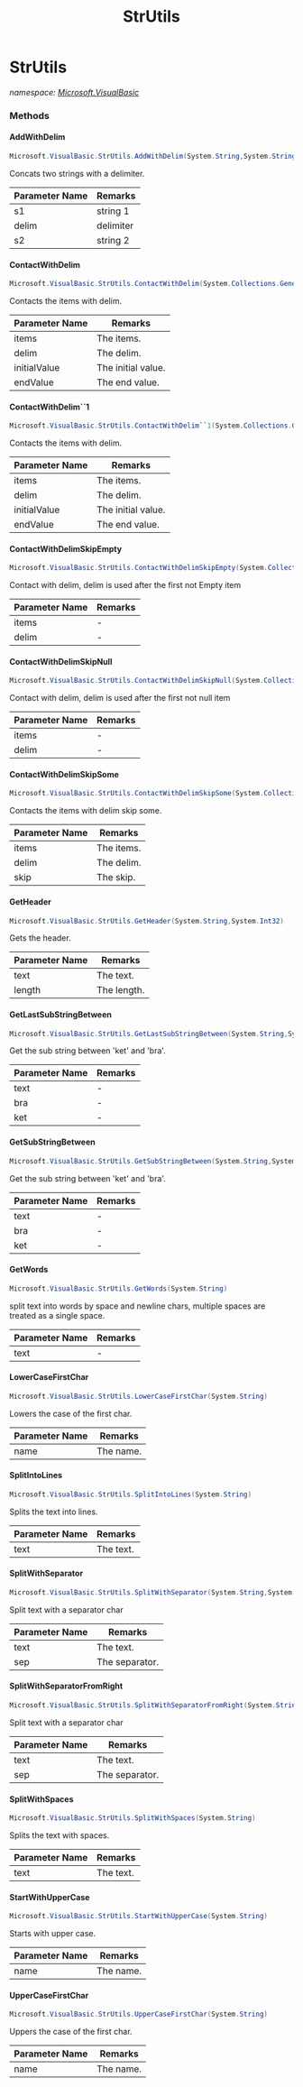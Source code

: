 ﻿---
title: StrUtils
---

# StrUtils
_namespace: [Microsoft.VisualBasic](N-Microsoft.VisualBasic.html)_





### Methods

#### AddWithDelim
```csharp
Microsoft.VisualBasic.StrUtils.AddWithDelim(System.String,System.String,System.String)
```
Concats two strings with a delimiter.

|Parameter Name|Remarks|
|--------------|-------|
|s1|string 1|
|delim|delimiter|
|s2|string 2|


#### ContactWithDelim
```csharp
Microsoft.VisualBasic.StrUtils.ContactWithDelim(System.Collections.Generic.IEnumerable{System.String},System.String,System.String,System.String)
```
Contacts the items with delim.

|Parameter Name|Remarks|
|--------------|-------|
|items|The items.|
|delim|The delim.|
|initialValue|The initial value.|
|endValue|The end value.|


#### ContactWithDelim``1
```csharp
Microsoft.VisualBasic.StrUtils.ContactWithDelim``1(System.Collections.Generic.IEnumerable{``0},System.String,System.String,System.String)
```
Contacts the items with delim.

|Parameter Name|Remarks|
|--------------|-------|
|items|The items.|
|delim|The delim.|
|initialValue|The initial value.|
|endValue|The end value.|


#### ContactWithDelimSkipEmpty
```csharp
Microsoft.VisualBasic.StrUtils.ContactWithDelimSkipEmpty(System.Collections.Generic.IEnumerable{System.String},System.String)
```
Contact with delim, delim is used after the first not Empty item

|Parameter Name|Remarks|
|--------------|-------|
|items|-|
|delim|-|


#### ContactWithDelimSkipNull
```csharp
Microsoft.VisualBasic.StrUtils.ContactWithDelimSkipNull(System.Collections.Generic.IEnumerable{System.String},System.String)
```
Contact with delim, delim is used after the first not null item

|Parameter Name|Remarks|
|--------------|-------|
|items|-|
|delim|-|


#### ContactWithDelimSkipSome
```csharp
Microsoft.VisualBasic.StrUtils.ContactWithDelimSkipSome(System.Collections.Generic.IEnumerable{System.String},System.String,System.String)
```
Contacts the items with delim skip some.

|Parameter Name|Remarks|
|--------------|-------|
|items|The items.|
|delim|The delim.|
|skip|The skip.|


#### GetHeader
```csharp
Microsoft.VisualBasic.StrUtils.GetHeader(System.String,System.Int32)
```
Gets the header.

|Parameter Name|Remarks|
|--------------|-------|
|text|The text.|
|length|The length.|


#### GetLastSubStringBetween
```csharp
Microsoft.VisualBasic.StrUtils.GetLastSubStringBetween(System.String,System.Char,System.Char)
```
Get the sub string between 'ket' and 'bra'.

|Parameter Name|Remarks|
|--------------|-------|
|text|-|
|bra|-|
|ket|-|


#### GetSubStringBetween
```csharp
Microsoft.VisualBasic.StrUtils.GetSubStringBetween(System.String,System.Char,System.Char)
```
Get the sub string between 'ket' and 'bra'.

|Parameter Name|Remarks|
|--------------|-------|
|text|-|
|bra|-|
|ket|-|


#### GetWords
```csharp
Microsoft.VisualBasic.StrUtils.GetWords(System.String)
```
split text into words by space and newline chars, multiple spaces are treated as a single space.

|Parameter Name|Remarks|
|--------------|-------|
|text|-|


#### LowerCaseFirstChar
```csharp
Microsoft.VisualBasic.StrUtils.LowerCaseFirstChar(System.String)
```
Lowers the case of the first char.

|Parameter Name|Remarks|
|--------------|-------|
|name|The name.|


#### SplitIntoLines
```csharp
Microsoft.VisualBasic.StrUtils.SplitIntoLines(System.String)
```
Splits the text into lines.

|Parameter Name|Remarks|
|--------------|-------|
|text|The text.|


#### SplitWithSeparator
```csharp
Microsoft.VisualBasic.StrUtils.SplitWithSeparator(System.String,System.Char)
```
Split text with a separator char

|Parameter Name|Remarks|
|--------------|-------|
|text|The text.|
|sep|The separator.|


#### SplitWithSeparatorFromRight
```csharp
Microsoft.VisualBasic.StrUtils.SplitWithSeparatorFromRight(System.String,System.Char)
```
Split text with a separator char

|Parameter Name|Remarks|
|--------------|-------|
|text|The text.|
|sep|The separator.|


#### SplitWithSpaces
```csharp
Microsoft.VisualBasic.StrUtils.SplitWithSpaces(System.String)
```
Splits the text with spaces.

|Parameter Name|Remarks|
|--------------|-------|
|text|The text.|


#### StartWithUpperCase
```csharp
Microsoft.VisualBasic.StrUtils.StartWithUpperCase(System.String)
```
Starts with upper case.

|Parameter Name|Remarks|
|--------------|-------|
|name|The name.|


#### UpperCaseFirstChar
```csharp
Microsoft.VisualBasic.StrUtils.UpperCaseFirstChar(System.String)
```
Uppers the case of the first char.

|Parameter Name|Remarks|
|--------------|-------|
|name|The name.|



